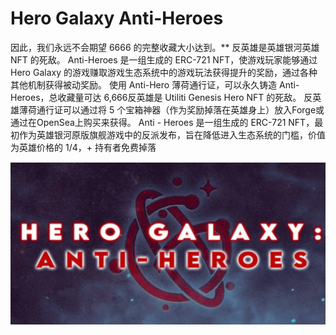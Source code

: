 # Hero Galaxy Anti-Heroes

 因此，我们永远不会期望 6666 的完整收藏大小达到。**
反英雄是英雄银河英雄 NFT 的死敌。
Anti-Heroes 是一组生成的 ERC-721 NFT，使游戏玩家能够通过 Hero Galaxy 的游戏赚取游戏生态系统中的游戏玩法获得提升的奖励，通过各种其他机制获得被动奖励。
使用 Anti-Hero 薄荷通行证，可以永久铸造 Anti-Heroes，总收藏量可达 6,666反英雄是 Utiliti Genesis Hero NFT 的死敌。 反英雄薄荷通行证可以通过将 5 个宝箱神器（作为奖励掉落在英雄身上）放入Forge或通过在OpenSea上购买来获得。 Anti - Heroes 是一组生成的 ERC-721 NFT，最初作为英雄银河原版旗舰游戏中的反派发布，旨在降低进入生态系统的门槛，价值为英雄价格的 1/4，+ 持有者免费掉落

![nft](01.png)
